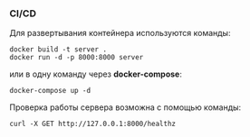 ### CI/CD
Для развертывания контейнера используются команды:
```
docker build -t server .
docker run -d -p 8000:8000 server
```
или в одну команду через **docker-compose**:
```
docker-compose up -d
```
Проверка работы сервера возможна с помощью команды:
```
curl -X GET http://127.0.0.1:8000/healthz
```
